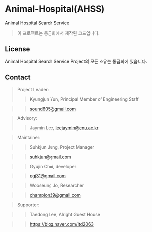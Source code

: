 # Animal-Hospital(AHSS)
Animal Hospital Search Service 

> 이 프로젝트는 통금회에서 제작된 코드입니다.

## License

Animal Hospital Search Service Project의 모든 소유는 통금회에 있습니다.

## Contact ##

> Project Leader:
>> Kyungjun Yun, Principal Member of Engineering Staff

>> sound605@gmail.com

> Advisory:
>> Jaymin Lee, leejaymin@cnu.ac.kr

> Maintainer:

>> Suhkjun Jung, Project Manager

>> suhkjun@gmail.com

>> Gyujin Choi, developer

>> cgj31@gmail.com

>> Wooseung Jo, Researcher

>> champion29@gmail.com

> Supporter:

>> Taedong Lee, Alright Guest House

>> https://blog.naver.com/ltd2063
